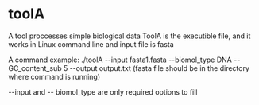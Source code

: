 # toolA
A tool proccesses simple biological data
ToolA is the executible file, and it works in Linux command line and input file is fasta

A command example: ./toolA --input fasta1.fasta --biomol_type DNA --GC_content_sub 5 --output output.txt (fasta file should be in the directory where command is running)

--input and -- biomol_type are only required options to fill

